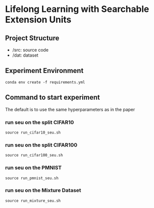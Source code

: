 # Lifelong Learning with Searchable Extension Units
## Project Structure
- /src: source code
- /dat: dataset

## Experiment Environment
```
conda env create -f requirements.yml
```

## Command to start experiment

The default is to use the same hyperparameters as in the paper

### run seu on the split CIFAR10
```
source run_cifar10_seu.sh
```
### run seu on the split CIFAR100
```
source run_cifar100_seu.sh
```
### run seu on the PMNIST
```
source run_pmnist_seu.sh
``` 
### run seu on the Mixture Dataset
```
source run_mixture_seu.sh
```